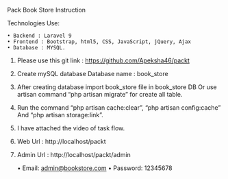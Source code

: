 Pack Book Store Instruction


Technologies Use:

    • Backend : Laravel 9
    • Frontend : Bootstrap, html5, CSS, JavaScript, jQuery, Ajax
    • Database : MYSQL.


1. Please use this git link : https://github.com/Apeksha46/packt
2. Create mySQL database Database name : book_store

3. After creating database import book_store file in book_store DB Or use artisan command
 “php artisan migrate” for create all table.
 
4. Run the command “php artisan cache:clear”, “php artisan config:cache” And “php artisan 
storage:link”.

5. I have attached the video of task flow.

6. Web Url : http://localhost/packt

7. Admin Url : http://localhost/packt/admin

    • Email: admin@bookstore.com
    • Password: 12345678


